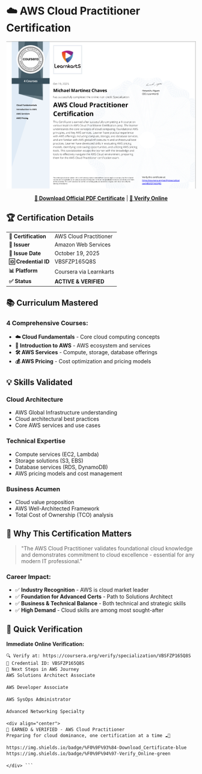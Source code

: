 # ☁️ AWS Cloud Practitioner Certification

<div align="center">

![AWS Badge](./AWS%20Cloud%20Practitioner%20Certification.png)

[**📄 Download Official PDF Certificate**](./AWS%20Cloud%20Practitioner%20Certification.pdf) | 
[**🔗 Verify Online**](https://coursera.org/verify/specialization/VBSFZP165Q8S)

</div>

## 🏆 Certification Details

| | |
|---|---|
| **🎯 Certification** | AWS Cloud Practitioner |
| **🏢 Issuer** | Amazon Web Services |
| **📅 Issue Date** | October 19, 2025 |
| **🆔 Credential ID** | VBSFZP165Q8S |
| **📊 Platform** | Coursera via Learnkarts |
| **✅ Status** | **ACTIVE & VERIFIED** |

## 📚 Curriculum Mastered

### **4 Comprehensive Courses:**
- **☁️ Cloud Fundamentals** - Core cloud computing concepts
- **🚀 Introduction to AWS** - AWS ecosystem and services  
- **🛠️ AWS Services** - Compute, storage, database offerings
- **💰 AWS Pricing** - Cost optimization and pricing models

## 💡 Skills Validated

### **Cloud Architecture**
- AWS Global Infrastructure understanding
- Cloud architectural best practices
- Core AWS services and use cases

### **Technical Expertise**  
- Compute services (EC2, Lambda)
- Storage solutions (S3, EBS)
- Database services (RDS, DynamoDB)
- AWS pricing models and cost management

### **Business Acumen**
- Cloud value proposition
- AWS Well-Architected Framework
- Total Cost of Ownership (TCO) analysis

## 🌟 Why This Certification Matters

> "The AWS Cloud Practitioner validates foundational cloud knowledge and demonstrates commitment to cloud excellence - essential for any modern IT professional."

### **Career Impact:**
- ✅ **Industry Recognition** - AWS is cloud market leader
- ✅ **Foundation for Advanced Certs** - Path to Solutions Architect
- ✅ **Business & Technical Balance** - Both technical and strategic skills
- ✅ **High Demand** - Cloud skills are among most sought-after

## 🔗 Quick Verification

**Immediate Online Verification:**
```
🔍 Verify at: https://coursera.org/verify/specialization/VBSFZP165Q8S
📧 Credential ID: VBSFZP165Q8S
🎯 Next Steps in AWS Journey
AWS Solutions Architect Associate

AWS Developer Associate

AWS SysOps Administrator

Advanced Networking Specialty

<div align="center">
🏅 EARNED & VERIFIED - AWS Cloud Practitioner
Preparing for cloud dominance, one certification at a time ☁️🚀

https://img.shields.io/badge/%F0%9F%93%84-Download_Certificate-blue
https://img.shields.io/badge/%F0%9F%94%97-Verify_Online-green

</div> ```
